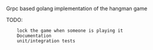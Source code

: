 Grpc based golang implementation of the hangman game


TODO:
```
	lock the game when someone is playing it
	Documentation
	unit/integration tests
```

